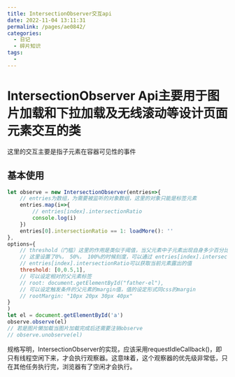 ```yaml
---
title: IntersectionObserver交互api
date: 2022-11-04 13:11:31
permalink: /pages/ae0842/
categories:
  - 日记
  - 碎片知识
tags:
  - 
---
```

# IntersectionObserver Api主要用于图片加载和下拉加载及无线滚动等设计页面元素交互的类
这里的交互主要是指子元素在容器可见性的事件
## 基本使用
```js
let observe = new IntersectionObserver(entries=>{
	// entries为数组，为需要被监听的对象数组，这里的对象只能是标签元素
	entries.map(i=>{
		// entries[index].intersectionRatio
		console.log(i)
	})
	entries[0].intersectionRatio == 1: loadMore(): ''
},
options={
	// threshold（门槛）这里的作用是类似于阈值，当父元素中子元素出现自身多少百分比的时候
	// 这里设置了0%， 50%， 100%的时候刻度，可以通过 entries[index].intersectionRatio == 0.5来判断
	// entries[index].intersectionRatio可以获取当前元素露出的值
	threshold: [0,0.5,1],
	// 可以设定相对的父元素标签
	// root: document.getElementById("father-el"),
	// 可以设定触发条件的父元素的margin值，值的设定形式同css的margin
	// rootMargin: "10px 20px 30px 40px"
}
)
let el = document.getElementById('a')
observe.observe(el)
// 若是图片懒加载当图片加载完成后还需要注销observe
// observe.unobserve(el)
```

规格写明，IntersectionObserver的实现，应该采用requestIdleCallback()，即只有线程空闲下来，才会执行观察器。这意味着，这个观察器的优先级非常低，只在其他任务执行完，浏览器有了空闲才会执行。